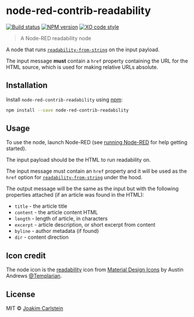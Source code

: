 # node-red-contrib-readability

[![Build status][travis-image]][travis-url] [![NPM version][npm-image]][npm-url] [![XO code style][codestyle-image]][codestyle-url]

> A Node-RED readability node

A node that runs [`readability-from-string`](https://www.npmjs.com/package/readability-from-string) on the input payload.

The input message **must** contain a `href` property containing the URL for the HTML source,
which is used for making relative URLs absolute.

## Installation

Install `node-red-contrib-readability` using [npm](https://www.npmjs.com/):

```bash
npm install --save node-red-contrib-readability
```

## Usage

To use the node, launch Node-RED (see [running Node-RED](http://nodered.org/docs/getting-started/running.html) for help getting started).

The input payload should be the HTML to run readability on.

The input message must contain an `href` property and it will be used as
the `href` option for [`readability-from-string`](https://www.npmjs.com/package/readability-from-string) under the hood.

The output message will be the same as the input but with the following properties attached (if an article was found in the HTML):

* `title` - the article title
* `content` - the article content HTML
* `length` - length of article, in characters
* `excerpt` - article description, or short excerpt from content
* `byline` - author metadata (if found)
* `dir` - content direction

## Icon credit

The node icon is the [readability](https://materialdesignicons.com/icon/readability) icon from [Material Design Icons](https://materialdesignicons.com) by Austin Andrews [@Templarian](http://twitter.com/Templarian).

## License

MIT © [Joakim Carlstein](http://joakim.beng.se)

[npm-url]: https://npmjs.org/package/node-red-contrib-readability
[npm-image]: https://badge.fury.io/js/node-red-contrib-readability.svg
[travis-url]: https://travis-ci.org/joakimbeng/node-red-contrib-readability
[travis-image]: https://travis-ci.org/joakimbeng/node-red-contrib-readability.svg?branch=master
[codestyle-url]: https://github.com/sindresorhus/xo
[codestyle-image]: https://img.shields.io/badge/code%20style-XO-5ed9c7.svg?style=flat
